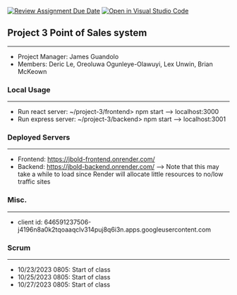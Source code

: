[![Review Assignment Due Date](https://classroom.github.com/assets/deadline-readme-button-24ddc0f5d75046c5622901739e7c5dd533143b0c8e959d652212380cedb1ea36.svg)](https://classroom.github.com/a/apcvbojB)
[![Open in Visual Studio Code](https://classroom.github.com/assets/open-in-vscode-718a45dd9cf7e7f842a935f5ebbe5719a5e09af4491e668f4dbf3b35d5cca122.svg)](https://classroom.github.com/online_ide?assignment_repo_id=12489483&assignment_repo_type=AssignmentRepo)

## Project 3 Point of Sales system
---
- Project Manager: James Guandolo
- Members: Deric Le, Oreoluwa Ogunleye-Olawuyi, Lex Unwin, Brian McKeown

### Local Usage
---
- Run react server: ~/project-3/frontend> npm start --> localhost:3000
- Run express server: ~/project-3/backend> npm start --> localhost:3001

### Deployed Servers
---
- Frontend: https://jbold-frontend.onrender.com/
- Backend: https://jbold-backend.onrender.com/ --> Note that this may take a while to load since Render will allocate little resources to no/low traffic sites

### Misc.
---
- client id: 646591237506-j4196n8a0k2tqoaaqclv314puj8q6i3n.apps.googleusercontent.com

### Scrum
---
- 10/23/2023 0805: Start of class 
- 10/25/2023 0805: Start of class 
- 10/27/2023 0805: Start of class 



